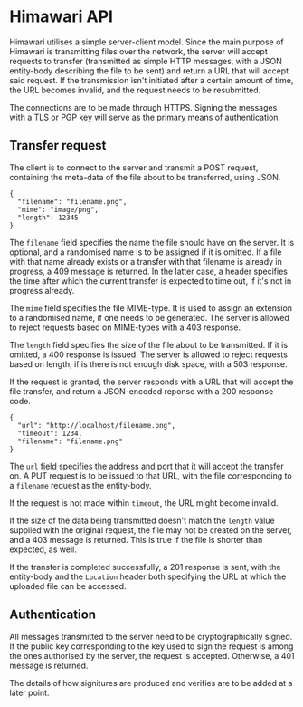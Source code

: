 # Himawari API

Himawari utilises a simple server-client model. Since the main purpose of Himawari is transmitting files over the network, the server will accept requests to transfer (transmitted as simple HTTP messages, with a JSON entity-body describing the file to be sent) and return a URL that will accept said request. If the transmission isn't initiated after a certain amount of time, the URL becomes invalid, and the request needs to be resubmitted.

The connections are to be made through HTTPS. Signing the messages with a TLS or PGP key will serve as the primary means of authentication.

## Transfer request

The client is to connect to the server and transmit a POST request, containing the meta-data of the file about to be transferred, using JSON.

```
{
  "filename": "filename.png",
  "mime": "image/png",
  "length": 12345
}
```

The `filename` field specifies the name the file should have on the server. It is optional, and a randomised name is to be assigned if it is omitted. If a file with that name already exists or a transfer with that filename is already in progress, a 409 message is returned. In the latter case, a header specifies the time after which the current transfer is expected to time out, if it's not in progress already.

The `mime` field specifies the file MIME-type. It is used to assign an extension to a randomised name, if one needs to be generated. The server is allowed to reject requests based on MIME-types with a 403 response.

The `length` field specifies the size of the file about to be transmitted. If it is omitted, a 400 response is issued. The server is allowed to reject requests based on length, if is there is not enough disk space, with a 503 response.

If the request is granted, the server responds with a URL that will accept the file transfer, and return a JSON-encoded reponse with a 200 response code.

```
{
  "url": "http://localhost/filename.png",
  "timeout": 1234,
  "filename": "filename.png"
}
```

The `url` field specifies the address and port that it will accept the transfer on. A PUT request is to be issued to that URL, with the file corresponding to a `filename` request as the entity-body.

If the request is not made within `timeout`, the URL might become invalid.

If the size of the data being transmitted doesn't match the `length` value supplied with the original request, the file may not be created on the server, and a 403 message is returned. This is true if the file is shorter than expected, as well.

If the transfer is completed successfully, a 201 response is sent, with the entity-body and the `Location` header both specifying the URL at which the uploaded file can be accessed.

## Authentication

All messages transmitted to the server need to be cryptographically signed. If the public key corresponding to the key used to sign the request is among the ones authorised by the server, the request is accepted. Otherwise, a 401 message is returned.

The details of how signitures are produced and verifies are to be added at a later point.
